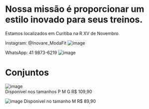 # Nossa missão é proporcionar um estilo inovado para seus treinos.
Estamos localizados em Curitiba na R XV de Novembro.


Instagram: @Inovare_ModaFit
![image](https://user-images.githubusercontent.com/106348895/197044193-f56bd3dc-4a27-4f8b-8a4c-80b3f147ec25.png)


WhatsApp: 41 9873-6219
![image](https://user-images.githubusercontent.com/106348895/197043810-461e84a3-42dc-4d9f-83bc-a0d6849b05c8.png)


# Conjuntos
![image](https://user-images.githubusercontent.com/106348895/197045123-3a6616b6-528d-4908-a625-0a0ac070b86b.png)    
Disponivel nos tamanhos P M G 
R$ 109,90

![image](https://user-images.githubusercontent.com/106348895/197045335-9993c7fe-2a60-47b7-b8b1-8f5615af3115.png)
Disponivel no tamanho M
R$ 89,90

